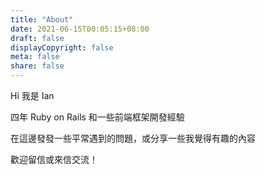 ```yaml
---
title: "About"
date: 2021-06-15T00:05:15+08:00
draft: false
displayCopyright: false
meta: false
share: false
---
```


Hi 我是 Ian

四年 Ruby on Rails 和一些前端框架開發經驗

在這邊發發一些平常遇到的問題，或分享一些我覺得有趣的內容

歡迎留信或來信交流！
